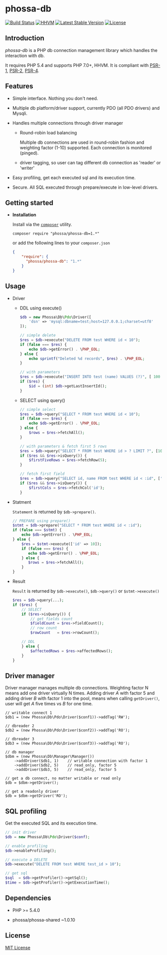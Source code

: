 # phossa-db
[![Build Status](https://travis-ci.org/phossa/phossa-db.svg?branch=master)](https://travis-ci.org/phossa/phossa-db)
[![HHVM](https://img.shields.io/hhvm/phossa/phossa-db.svg?style=flat)](http://hhvm.h4cc.de/package/phossa/phossa-db)
[![Latest Stable Version](https://img.shields.io/packagist/vpre/phossa/phossa-db.svg?style=flat)](https://packagist.org/packages/phossa/phossa-db)
[![License](https://poser.pugx.org/phossa/phossa-db/license)](http://mit-license.org/)

Introduction
---
*phossa-db* is a PHP db connection management library which handles the
interaction with db.

It requires PHP 5.4 and supports PHP 7.0+, HHVM. It is compliant with
[PSR-1][PSR-1], [PSR-2][PSR-2], [PSR-4][PSR-4].

[PSR-1]: http://www.php-fig.org/psr/psr-1/ "PSR-1: Basic Coding Standard"
[PSR-2]: http://www.php-fig.org/psr/psr-2/ "PSR-2: Coding Style Guide"
[PSR-4]: http://www.php-fig.org/psr/psr-4/ "PSR-4: Autoloader"

Features
---

- Simple interface. Nothing you don't need.

- Multiple db platform/driver support, currently PDO (all PDO drivers) and
  Mysqli.

- Handles multiple connections through driver manager

  - Round-robin load balancing

  	Multiple db connections are used in round-robin fashion and weighting factor
  	(1-10) supported. Each connection is monitored (pinged).

  - driver tagging, so user can tag different db connection as 'reader' or
    'writer'

- Easy profiling, get each executed sql and its execution time.

- Secure. All SQL executed through prepare/execute in low-level drivers.

Getting started
---

- **Installation**

  Install via the [`composer`](https://getcomposer.org/) utility.

  ```
  composer require "phossa/phossa-db=1.*"
  ```

  or add the following lines to your `composer.json`

  ```json
  {
      "require": {
        "phossa/phossa-db": "1.*"
      }
  }
  ```

Usage
---

- Driver

  - DDL using execute()

  	```php
  	$db = new Phossa\Db\Pdo\Driver([
        'dsn' => 'mysql:dbname=test;host=127.0.0.1;charset=utf8'
  	]);

    // simple delete
  	$res = $db->execute("DELETE FROM test WHERE id < 10");
  	if (false === $res) {
      	echo $db->getError() . \PHP_EOL;
  	} else {
      	echo sprintf("Deleted %d records", $res) . \PHP_EOL;
  	}

	// with parameters
	$res = $db->execute("INSERT INTO test (name) VALUES (?)", [ 100 ]);
	if ($res) {
		$id = (int) $db->getLastInsertId();
	}
	```

  - SELECT using query()

  	```php
  	// simple select
  	$res = $db->query("SELECT * FROM test WHERE id < 10");
  	if (false === $res) {
      	echo $db->getError() . \PHP_EOL;
  	} else {
      	$rows = $res->fetchAll();
  	}

	// with parameters & fetch first 5 rows
	$res = $db->query("SELECT * FROM test WHERE id > ? LIMIT ?", [10, 20]);
	if ($res && $res->isQuery()) {
		$firstFiveRows = $res->fetchRow(5);
	}

	// fetch first field
	$res = $db->query("SELECT id, name FROM test WHERE id < :id", ['id' => 10]);
	if ($res && $res->isQuery()) {
		$firstCols = $res->fetchCol('id');
	}
	```

- Statment

  `Statement` is returned by `$db->prepare()`.

  ```php
  // PREPARE using prepare()
  $stmt = $db->prepare("SELECT * FROM test WHERE id < :id");
  if (false === $stmt) {
      echo $db->getError() . \PHP_EOL;
  } else {
      $res = $stmt->execute(['id' => 10]);
      if (false === $res) {
         echo $db->getError() . \PHP_EOL;
      } else {
         $rows = $res->fetchAll();
      }
  }
  ```

- Result

  `Result` is returned by `$db->execute()`, `$db->query()` or `$stmt->execute()`

  ```php
  $res = $db->query(...);
  if ($res) {
      // SELECT
      if ($res->isQuery()) {
          // get fields count
          $fieldCount = $res->fieldCount();
          // row count
          $rowCount   = $res->rowCount();

      // DDL
      } else {
          $affectedRows = $res->affectedRows();
      }
  }
  ```

Driver manager
---
Driver manager manages multiple db connections. Weighting factor N means add
one driver virtually N times. Adding driver *A* with factor 5 and adding driver
*B* with factor 1 into the pool, means when calling `getDriver()`, user will
get *A* five times vs *B* for one time.

```
// writable connect 1
$db1 = (new Phossa\Db\Pdo\Driver($conf1))->addTag('RW');

// dbreader 2
$db2 = (new Phossa\Db\Pdo\Driver($conf2))->addTag('RO');

// dbreader 3
$db3 = (new Phossa\Db\Pdo\Driver($conf3))->addTag('RO');

// db manager
$dbm = (new Phossa\Db\Manager\Manager())
    ->addDriver($db1, 1)    // writable connection with factor 1
    ->addDriver($db2, 5)	// read_only, factor 5
    ->addDriver($db3, 5)	// read_only, factor 5

// get a db connect, no matter writable or read only
$db = $dbm->getDriver();

// get a readonly driver
$db = $dbm->getDriver('RO');
```

SQL profiling
---
Get the executed SQL and its execution time.

```php
// init driver
$db = new Phossa\Db\Pdo\Driver($conf);

// enable profiling
$db->enableProfiling();

// execute a DELETE
$db->execute("DELETE FROM test WHERE test_id > 10");

// get sql
$sql  = $db->getProfiler()->getSql();
$time = $db->getProfiler()->getExecutionTime();
```

Dependencies
---

- PHP >= 5.4.0

- phossa/phossa-shared ~1.0.10

License
---

[MIT License](http://mit-license.org/)
